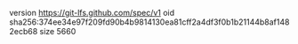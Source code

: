 version https://git-lfs.github.com/spec/v1
oid sha256:374ee34e97f209fd90b4b9814130ea81cff2a4df3f0b1b21144b8af1482ecb68
size 5660
